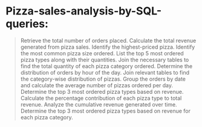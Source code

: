 # Pizza-sales-analysis-by-SQL-queries:


> Retrieve the total number of orders placed.
> Calculate the total revenue generated from pizza sales.
> Identify the highest-priced pizza.
> Identify the most common pizza size ordered.
> List the top 5 most ordered pizza types along with their quantities.
> Join the necessary tables to find the total quantity of each pizza category ordered.
> Determine the distribution of orders by hour of the day.
> Join relevant tables to find the category-wise distribution of pizzas.
> Group the orders by date and calculate the average number of pizzas ordered per day.
> Determine the top 3 most ordered pizza types based on revenue.
> Calculate the percentage contribution of each pizza type to total revenue.
> Analyze the cumulative revenue generated over time.
> Determine the top 3 most ordered pizza types based on revenue for each pizza category.
